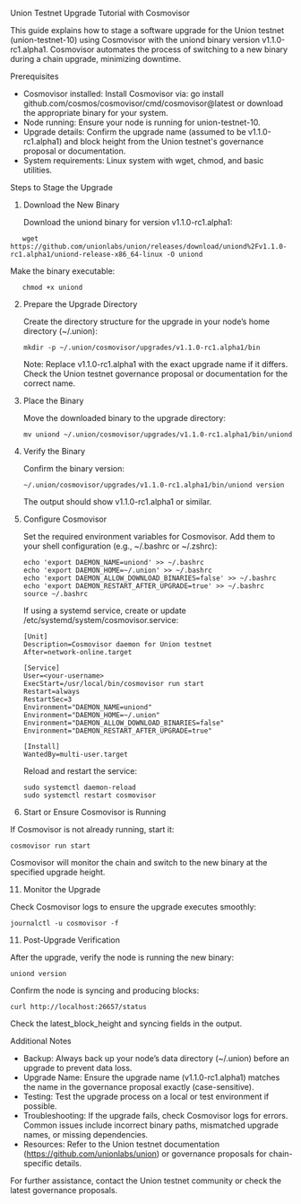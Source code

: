 Union Testnet Upgrade Tutorial with Cosmovisor

This guide explains how to stage a software upgrade for the Union testnet (union-testnet-10) using Cosmovisor with the uniond binary version v1.1.0-rc1.alpha1. Cosmovisor automates the process of switching to a new binary during a chain upgrade, minimizing downtime.

Prerequisites

- Cosmovisor installed: Install Cosmovisor via:
  go install github.com/cosmos/cosmovisor/cmd/cosmovisor@latest
  or download the appropriate binary for your system.
- Node running: Ensure your node is running for union-testnet-10.
- Upgrade details: Confirm the upgrade name (assumed to be v1.1.0-rc1.alpha1) and block height from the Union testnet's governance proposal or documentation.
- System requirements: Linux system with wget, chmod, and basic utilities.

Steps to Stage the Upgrade

1. Download the New Binary

   Download the uniond binary for version v1.1.0-rc1.alpha1:
```
   wget https://github.com/unionlabs/union/releases/download/uniond%2Fv1.1.0-rc1.alpha1/uniond-release-x86_64-linux -O uniond
```
   Make the binary executable:
```
   chmod +x uniond
```
2. Prepare the Upgrade Directory

   Create the directory structure for the upgrade in your node’s home directory (~/.union):
   ```
   mkdir -p ~/.union/cosmovisor/upgrades/v1.1.0-rc1.alpha1/bin
   ```

   Note: Replace v1.1.0-rc1.alpha1 with the exact upgrade name if it differs. Check the Union testnet governance proposal or documentation for the correct name.

4. Place the Binary

   Move the downloaded binary to the upgrade directory:
   ```
   mv uniond ~/.union/cosmovisor/upgrades/v1.1.0-rc1.alpha1/bin/uniond
   ```

6. Verify the Binary

   Confirm the binary version:
   ```
   ~/.union/cosmovisor/upgrades/v1.1.0-rc1.alpha1/bin/uniond version
   ```

   The output should show v1.1.0-rc1.alpha1 or similar.

8. Configure Cosmovisor

   Set the required environment variables for Cosmovisor. Add them to your shell configuration (e.g., ~/.bashrc or ~/.zshrc):
   ```
   echo 'export DAEMON_NAME=uniond' >> ~/.bashrc
   echo 'export DAEMON_HOME=~/.union' >> ~/.bashrc
   echo 'export DAEMON_ALLOW_DOWNLOAD_BINARIES=false' >> ~/.bashrc
   echo 'export DAEMON_RESTART_AFTER_UPGRADE=true' >> ~/.bashrc
   source ~/.bashrc
   ```

   If using a systemd service, create or update /etc/systemd/system/cosmovisor.service:
   ```
   [Unit]
   Description=Cosmovisor daemon for Union testnet
   After=network-online.target

   [Service]
   User=<your-username>
   ExecStart=/usr/local/bin/cosmovisor run start
   Restart=always
   RestartSec=3
   Environment="DAEMON_NAME=uniond"
   Environment="DAEMON_HOME=~/.union"
   Environment="DAEMON_ALLOW_DOWNLOAD_BINARIES=false"
   Environment="DAEMON_RESTART_AFTER_UPGRADE=true"

   [Install]
   WantedBy=multi-user.target
   ```

   Reload and restart the service:
   ```
   sudo systemctl daemon-reload
   sudo systemctl restart cosmovisor
   ```

10. Start or Ensure Cosmovisor is Running

   If Cosmovisor is not already running, start it:
   ```
   cosmovisor run start
```

   Cosmovisor will monitor the chain and switch to the new binary at the specified upgrade height.

11. Monitor the Upgrade

   Check Cosmovisor logs to ensure the upgrade executes smoothly:
   ```
   journalctl -u cosmovisor -f
```

11. Post-Upgrade Verification

   After the upgrade, verify the node is running the new binary:
   ```
   uniond version
```

   Confirm the node is syncing and producing blocks:
   ```
   curl http://localhost:26657/status
```

   Check the latest_block_height and syncing fields in the output.

Additional Notes

- Backup: Always back up your node’s data directory (~/.union) before an upgrade to prevent data loss.
- Upgrade Name: Ensure the upgrade name (v1.1.0-rc1.alpha1) matches the name in the governance proposal exactly (case-sensitive).
- Testing: Test the upgrade process on a local or test environment if possible.
- Troubleshooting: If the upgrade fails, check Cosmovisor logs for errors. Common issues include incorrect binary paths, mismatched upgrade names, or missing dependencies.
- Resources: Refer to the Union testnet documentation (https://github.com/unionlabs/union) or governance proposals for chain-specific details.

For further assistance, contact the Union testnet community or check the latest governance proposals.

